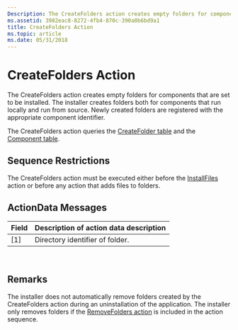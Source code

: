```yaml
---
Description: The CreateFolders action creates empty folders for components that are set to be installed.
ms.assetid: 3982eac8-8272-4fb4-870c-390a0b6bd9a1
title: CreateFolders Action
ms.topic: article
ms.date: 05/31/2018
---
```


# CreateFolders Action

The CreateFolders action creates empty folders for components that are set to be installed. The installer creates folders both for components that run locally and run from source. Newly created folders are registered with the appropriate component identifier.

The CreateFolders action queries the [CreateFolder table](createfolder-table.md) and the [Component table](component-table.md).

## Sequence Restrictions

The CreateFolders action must be executed either before the [InstallFiles](installfiles-action.md) action or before any action that adds files to folders.

## ActionData Messages



| Field | Description of action data description |
|-------|----------------------------------------|
| \[1\] | Directory identifier of folder.        |



 

## Remarks

The installer does not automatically remove folders created by the CreateFolders action during an uninstallation of the application. The installer only removes folders if the [RemoveFolders action](removefolders-action.md) is included in the action sequence.

 

 



